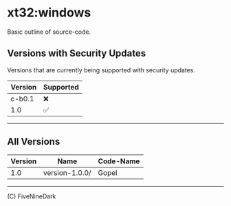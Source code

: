 # xt32:windows
Basic outline of source-code.


## Versions with Security Updates
Versions that are currently being supported with security updates.

| Version | Supported          |
| ------- | ------------------ |
| c-b0.1  | :x:                | 
|  1.0    | :white_check_mark: |
--------------------------------


## All Versions


| Version | Name               |  Code-Name   |
| ------- | ------------------ | ------------ |
|  1.0    | version-1.0.0/     |   Gopel      |
-----------------------------------------------

(C) FiveNineDark
